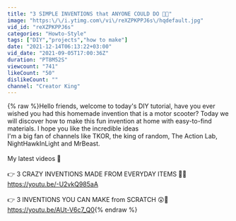 ```yaml
---
title: "3 SIMPLE INVENTIONS that ANYONE COULD DO 🛴😲"
image: "https:\/\/i.ytimg.com\/vi\/reXZPKPPJ6s\/hqdefault.jpg"
vid_id: "reXZPKPPJ6s"
categories: "Howto-Style"
tags: ["DIY","projects","how to make"]
date: "2021-12-14T06:13:22+03:00"
vid_date: "2021-09-05T17:00:36Z"
duration: "PT8M52S"
viewcount: "741"
likeCount: "50"
dislikeCount: ""
channel: "Creator King"
---
```

{% raw %}Hello friends, welcome to today's DIY tutorial, have you ever wished you had this homemade invention that is a motor scooter? Today we will discover how to make this fun invention at home with easy-to-find materials. I hope you like the incredible ideas<br />I'm a big fan of channels like TKOR, the king of random, The Action Lab, NightHawkInLight and MrBeast.<br /><br />My latest videos 🙂<br /><br />👉 3 CRAZY INVENTIONS MADE FROM EVERYDAY ITEMS 🐀😲<br /><a rel="nofollow" target="blank" href="https://youtu.be/-U2vkQ985aA">https://youtu.be/-U2vkQ985aA</a><br /><br />👉 3 INVENTIONS YOU CAN MAKE from SCRATCH 😲💉<br /><a rel="nofollow" target="blank" href="https://youtu.be/AUt-V6c7_Q0">https://youtu.be/AUt-V6c7_Q0</a>{% endraw %}
